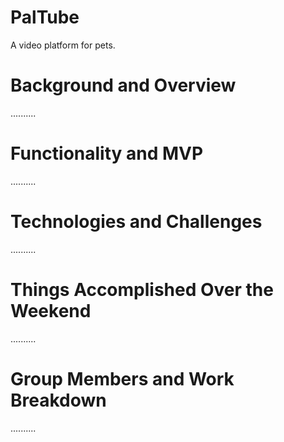 # PalTube
A video platform for pets.


# Background and Overview

..........

# Functionality and MVP

..........

# Technologies and Challenges

..........

# Things Accomplished Over the Weekend

..........

# Group Members and Work Breakdown


..........
